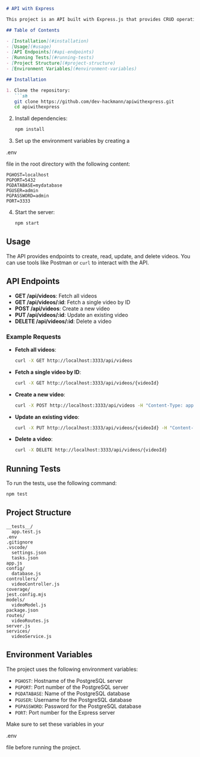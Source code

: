 ```markdown
# API with Express

This project is an API built with Express.js that provides CRUD operations for managing videos. The API interacts with a PostgreSQL database to store and retrieve video information.

## Table of Contents

- [Installation](#installation)
- [Usage](#usage)
- [API Endpoints](#api-endpoints)
- [Running Tests](#running-tests)
- [Project Structure](#project-structure)
- [Environment Variables](#environment-variables)

## Installation

1. Clone the repository:
   ```sh
   git clone https://github.com/dev-hackmann/apiwithexpress.git
   cd apiwithexpress
   ```

2. Install dependencies:
   ```sh
   npm install
   ```

3. Set up the environment variables by creating a 

.env

 file in the root directory with the following content:
   ```env
   PGHOST=localhost
   PGPORT=5432
   PGDATABASE=mydatabase
   PGUSER=admin
   PGPASSWORD=admin
   PORT=3333
   ```

4. Start the server:
   ```sh
   npm start
   ```

## Usage

The API provides endpoints to create, read, update, and delete videos. You can use tools like Postman or `curl` to interact with the API.

## API Endpoints

- **GET /api/videos**: Fetch all videos
- **GET /api/videos/:id**: Fetch a single video by ID
- **POST /api/videos**: Create a new video
- **PUT /api/videos/:id**: Update an existing video
- **DELETE /api/videos/:id**: Delete a video

### Example Requests

- **Fetch all videos**:
  ```sh
  curl -X GET http://localhost:3333/api/videos
  ```

- **Fetch a single video by ID**:
  ```sh
  curl -X GET http://localhost:3333/api/videos/{videoId}
  ```

- **Create a new video**:
  ```sh
  curl -X POST http://localhost:3333/api/videos -H "Content-Type: application/json" -d '{"title": "Test Video", "description": "Test Description", "duration": 120}'
  ```

- **Update an existing video**:
  ```sh
  curl -X PUT http://localhost:3333/api/videos/{videoId} -H "Content-Type: application/json" -d '{"title": "Updated Title", "description": "Updated Description", "duration": 150}'
  ```

- **Delete a video**:
  ```sh
  curl -X DELETE http://localhost:3333/api/videos/{videoId}
  ```

## Running Tests

To run the tests, use the following command:
```sh
npm test
```

## Project Structure

```
__tests__/
  app.test.js
.env
.gitignore
.vscode/
  settings.json
  tasks.json
app.js
config/
  database.js
controllers/
  videoController.js
coverage/
jest.config.mjs
models/
  videoModel.js
package.json
routes/
  videoRoutes.js
server.js
services/
  videoService.js
```

## Environment Variables

The project uses the following environment variables:

- `PGHOST`: Hostname of the PostgreSQL server
- `PGPORT`: Port number of the PostgreSQL server
- `PGDATABASE`: Name of the PostgreSQL database
- `PGUSER`: Username for the PostgreSQL database
- `PGPASSWORD`: Password for the PostgreSQL database
- `PORT`: Port number for the Express server

Make sure to set these variables in your 

.env

 file before running the project.
```